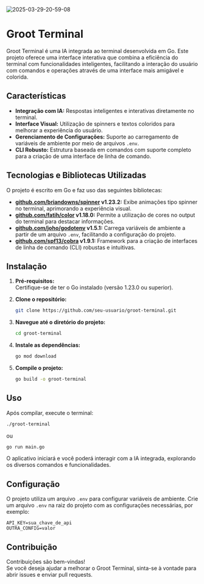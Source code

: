 ![2025-03-29-20-59-08](https://github.com/user-attachments/assets/b672a713-9cee-4780-a96c-8d52a66579ff)

# Groot Terminal

Groot Terminal é uma IA integrada ao terminal desenvolvida em Go. Este projeto oferece uma interface interativa que combina a eficiência do terminal com funcionalidades inteligentes, facilitando a interação do usuário com comandos e operações através de uma interface mais amigável e colorida.

## Características

- **Integração com IA:** Respostas inteligentes e interativas diretamente no terminal.
- **Interface Visual:** Utilização de spinners e textos coloridos para melhorar a experiência do usuário.
- **Gerenciamento de Configurações:** Suporte ao carregamento de variáveis de ambiente por meio de arquivos `.env`.
- **CLI Robusto:** Estrutura baseada em comandos com suporte completo para a criação de uma interface de linha de comando.

## Tecnologias e Bibliotecas Utilizadas

O projeto é escrito em Go e faz uso das seguintes bibliotecas:

- **[github.com/briandowns/spinner](https://github.com/briandowns/spinner) v1.23.2:** Exibe animações tipo spinner no terminal, aprimorando a experiência visual.
- **[github.com/fatih/color](https://github.com/fatih/color) v1.18.0:** Permite a utilização de cores no output do terminal para destacar informações.
- **[github.com/joho/godotenv](https://github.com/joho/godotenv) v1.5.1:** Carrega variáveis de ambiente a partir de um arquivo `.env`, facilitando a configuração do projeto.
- **[github.com/spf13/cobra](https://github.com/spf13/cobra) v1.9.1:** Framework para a criação de interfaces de linha de comando (CLI) robustas e intuitivas.

## Instalação

1. **Pré-requisitos:**  
   Certifique-se de ter o Go instalado (versão 1.23.0 ou superior).

2. **Clone o repositório:**
   ```bash
   git clone https://github.com/seu-usuario/groot-terminal.git
   ```
3. **Navegue até o diretório do projeto:**

   ```bash
   cd groot-terminal
   ```

4. **Instale as dependências:**

   ```bash
   go mod download
   ```

5. **Compile o projeto:**
   ```bash
   go build -o groot-terminal
   ```

## Uso

Após compilar, execute o terminal:

```bash
./groot-terminal
```

ou

```bash
go run main.go
```

O aplicativo iniciará e você poderá interagir com a IA integrada, explorando os diversos comandos e funcionalidades.

## Configuração

O projeto utiliza um arquivo `.env` para configurar variáveis de ambiente. Crie um arquivo `.env` na raiz do projeto com as configurações necessárias, por exemplo:

```dotenv
API_KEY=sua_chave_de_api
OUTRA_CONFIG=valor
```

## Contribuição

Contribuições são bem-vindas!  
Se você deseja ajudar a melhorar o Groot Terminal, sinta-se à vontade para abrir issues e enviar pull requests.

